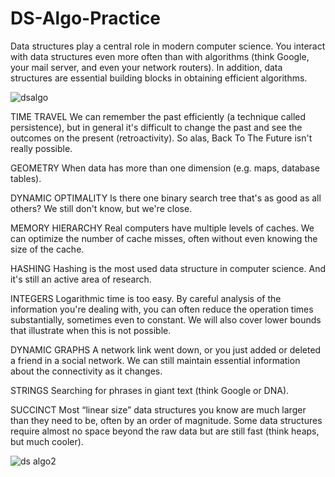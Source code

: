 # DS-Algo-Practice
Data structures play a central role in modern computer science. You interact with data structures even more often than with algorithms
(think Google, your mail server, and even your network routers). In addition, data structures are essential building blocks in obtaining efficient algorithms. 


![dsalgo](https://user-images.githubusercontent.com/13198518/141805859-7b4f6415-3d84-47bc-9e6c-dbb613e13137.png)

TIME TRAVEL	We can remember the past efficiently (a technique called persistence), but in general it's difficult to change the past and see the outcomes on the present (retroactivity). So alas, Back To The Future isn't really possible.

GEOMETRY	When data has more than one dimension (e.g. maps, database tables).

DYNAMIC OPTIMALITY	Is there one binary search tree that's as good as all others? We still don't know, but we're close.

MEMORY HIERARCHY	Real computers have multiple levels of caches. We can optimize the number of cache misses, often without even knowing the size of the cache.

HASHING	Hashing is the most used data structure in computer science. And it's still an active area of research.

INTEGERS	Logarithmic time is too easy. By careful analysis of the information you're dealing with, you can often reduce the operation times substantially, sometimes even to constant. We will also cover lower bounds that illustrate when this is not possible.

DYNAMIC GRAPHS	A network link went down, or you just added or deleted a friend in a social network. We can still maintain essential information about the connectivity as it changes.

STRINGS	Searching for phrases in giant text (think Google or DNA).

SUCCINCT	Most “linear size” data structures you know are much larger than they need to be, often by an order of magnitude. Some data structures require almost no space beyond the raw data but are still fast (think heaps, but much cooler).

![ds algo2](https://user-images.githubusercontent.com/13198518/141806163-bedcdb69-af27-45ee-bab9-70ae3c85c283.png)
